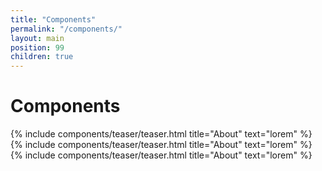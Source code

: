 ```yaml
---
title: "Components"
permalink: "/components/"
layout: main
position: 99
children: true
---
```


<h1>Components</h1>
{% include components/teaser/teaser.html title="About" text="lorem" %}
{% include components/teaser/teaser.html title="About" text="lorem" %}
{% include components/teaser/teaser.html title="About" text="lorem" %}
